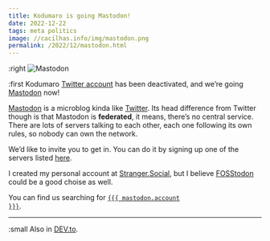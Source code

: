 ```yaml
---
title: Kodumaro is going Mastodon!
date: 2022-12-22
tags: meta politics
image: //cacilhas.info/img/mastodon.png
permalink: /2022/12/mastodon.html
---
```

[image]: {{{image}}}
[DEV.to]: https://dev.to/cacilhas/kodumaro-is-going-mastodon-cbl
[FOSStodon]: https://fosstodon.org/
[Mastodon]: {{{mastodon.url}}}
[official-site]: https://joinmastodon.org/
[servers]: https://joinmastodon.org/servers
[Stranger.Social]: https://stranger.social/
[Twitter]: https://twitter.com/
[Twitter account]: https://twitter.com/kodumaro

:right ![Mastodon][image]

:first Kodumaro [Twitter account][] has been deactivated, and we’re going
[Mastodon][] now!

[Mastodon][official-site] is a microblog kinda like [Twitter][]. Its head
difference from Twitter though is that Mastodon is **federated**, it means,
there’s no central service. There are lots of servers talking to each other,
each one following its own rules, so nobody can own the network.

We’d like to invite you to get in. You can do it by signing up one of the
servers listed [here][servers].

I created my personal account at [Stranger.Social][], but I believe
[FOSStodon][] could be a good choise as well.

You can find us searching for
<a href="{{{ mastodon.url }}}"><code>{{{ mastodon.account }}}</code></a>.

-----

:small Also in [DEV.to][].

